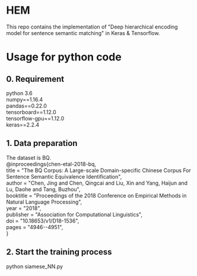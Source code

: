 # HEM
This repo contains the implementation of "Deep hierarchical encoding model for sentence semantic matching" in Keras & Tensorflow.
# Usage for python code
## 0. Requirement
python 3.6  
numpy==1.16.4  
pandas==0.22.0  
tensorboard==1.12.0  
tensorflow-gpu==1.12.0  
keras==2.2.4  
## 1. Data preparation
The dataset is BQ.  
@inproceedings{chen-etal-2018-bq,  
    title = "The BQ Corpus: A Large-scale Domain-specific Chinese Corpus For Sentence Semantic Equivalence Identification",  
    author = "Chen, Jing  and
      Chen, Qingcai  and
      Liu, Xin  and
      Yang, Haijun  and
      Lu, Daohe  and
      Tang, Buzhou",  
    booktitle = "Proceedings of the 2018 Conference on Empirical Methods in Natural Language Processing",  
    year = "2018",  
    publisher = "Association for Computational Linguistics",  
    doi = "10.18653/v1/D18-1536",  
    pages = "4946--4951",  
}  
## 2. Start the training process
python siamese_NN.py  
